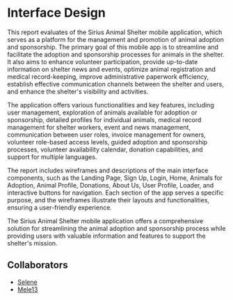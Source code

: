 # Interface Design

This report evaluates of the Sirius Animal Shelter mobile application, which serves as a platform for the management and promotion of animal adoption and sponsorship. The primary goal of this mobile app is to streamline and facilitate the adoption and sponsorship processes for animals in the shelter. It also aims to enhance volunteer participation, provide up-to-date information on shelter news and events, optimize animal registration and medical record-keeping, improve administrative paperwork efficiency, establish effective communication channels between the shelter and users, and enhance the shelter's visibility and activities.

The application offers various functionalities and key features, including user management, exploration of animals available for adoption or sponsorship, detailed profiles for individual animals, medical record management for shelter workers, event and news management, communication between user roles, invoice management for owners, volunteer role-based access levels, guided adoption and sponsorship processes, volunteer availability calendar, donation capabilities, and support for multiple languages.

The report includes wireframes and descriptions of the main interface components, such as the Landing Page, Sign Up, Login, Home, Animals for Adoption, Animal Profile, Donations, About Us, User Profile, Loader, and interactive buttons for navigation. Each section of the app serves a specific purpose, and the wireframes illustrate their layouts and functionalities, ensuring a user-friendly experience.

The Sirius Animal Shelter mobile application offers a comprehensive solution for streamlining the animal adoption and sponsorship process while providing users with valuable information and features to support the shelter's mission.

## Collaborators

- [Selene](https://github.com/SeleneGonzalezCurbelo)
- [Mele13](https://github.com/mele13)
